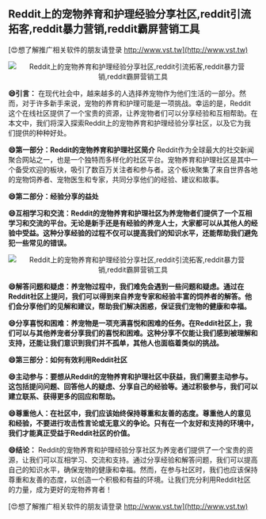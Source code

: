 ## **Reddit上的宠物养育和护理经验分享社区,reddit引流拓客,reddit暴力营销,reddit霸屏营销工具**

[😍想了解推广相关软件的朋友请登录 http://www.vst.tw](http://www.vst.tw)

 <center><img src="https://vst.tw/MP4/tuiguang/png/5.png" alt="Reddit上的宠物养育和护理经验分享社区,reddit引流拓客,reddit暴力营销,reddit霸屏营销工具"></center>

**😄引言：**
在现代社会中，越来越多的人选择养宠物作为他们生活的一部分。然而，对于许多新手来说，宠物的养育和护理可能是一项挑战。幸运的是，Reddit这个在线社区提供了一个宝贵的资源，让养宠物者们可以分享经验和互相帮助。在本文中，我们将深入探索Reddit上的宠物养育和护理经验分享社区，以及它为我们提供的种种好处。

**😄第一部分：Reddit的宠物养育和护理社区简介**
Reddit作为全球最大的社交新闻聚合网站之一，也是一个独特而多样化的社区平台。宠物养育和护理社区是其中一个备受欢迎的板块，吸引了数百万关注者和参与者。这个板块聚集了来自世界各地的宠物饲养者、宠物医生和专家，共同分享他们的经验、建议和故事。

**😄第二部分：经验分享的益处**

**😄互相学习和交流：Reddit的宠物养育和护理社区为养宠物者们提供了一个互相学习和交流的平台。无论是新手还是有经验的养宠人士，大家都可以从其他人的经验中受益。这种分享经验的过程不仅可以提高我们的知识水平，还能帮助我们避免犯一些常见的错误。**

 <center><img src="https://vst.tw/MP4/tuiguang/png/5.png" alt="Reddit上的宠物养育和护理经验分享社区,reddit引流拓客,reddit暴力营销,reddit霸屏营销工具"></center>

**😄解答问题和疑虑：养宠物过程中，我们难免会遇到一些问题和疑虑。通过在Reddit社区上提问，我们可以得到来自养宠专家和经验丰富的饲养者的解答。他们会分享他们的见解和建议，帮助我们解决困惑，保证我们宠物的健康和幸福。**

**😄分享喜悦和困难：养宠物是一项充满喜悦和困难的任务。在Reddit社区上，我们可以与其他养宠者分享我们的喜悦和困难。这种分享不仅能让我们感到被理解和支持，还能让我们意识到我们并不孤单，其他人也面临着类似的挑战。**

**😄第三部分：如何有效利用Reddit社区**

**😄主动参与：要想从Reddit的宠物养育和护理社区中获益，我们需要主动参与。这包括提问问题、回答他人的疑虑、分享自己的经验等。通过积极参与，我们可以建立联系、获得更多的回应和帮助。**

**😄尊重他人：在社区中，我们应该始终保持尊重和友善的态度。尊重他人的意见和经验，不要进行攻击性言论或无意义的争论。只有在一个友好和支持的环境中，我们才能真正受益于Reddit社区的价值。**

**😄结论：**
Reddit的宠物养育和护理经验分享社区为养宠者们提供了一个宝贵的资源，让我们可以互相学习、交流和支持。通过分享经验和解答问题，我们可以提高自己的知识水平，确保宠物的健康和幸福。然而，在参与社区时，我们也应该保持尊重和友善的态度，以创造一个积极和有益的环境。让我们充分利用Reddit社区的力量，成为更好的宠物养育者！

[😍想了解推广相关软件的朋友请登录 http://www.vst.tw](http://www.vst.tw)



